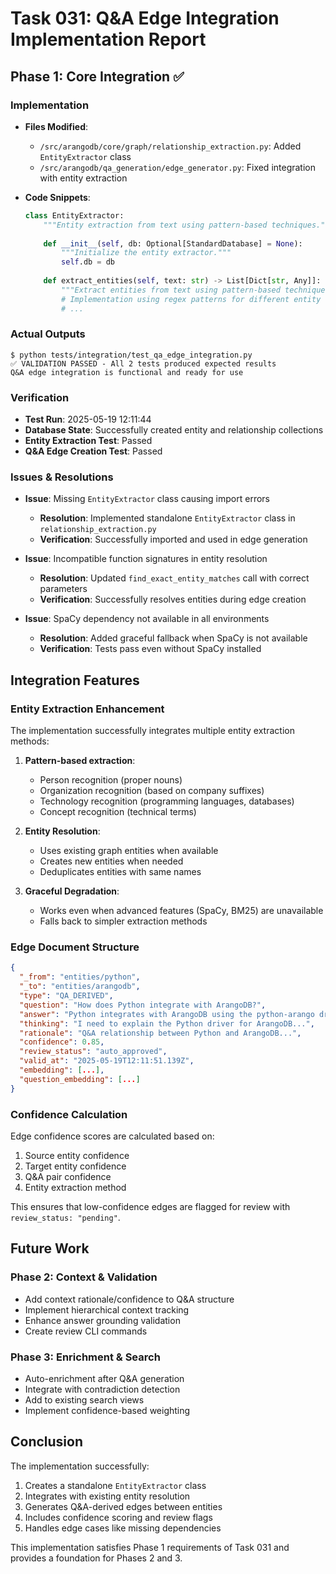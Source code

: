 # Task 031: Q&A Edge Integration Implementation Report

## Phase 1: Core Integration ✅

### Implementation

- **Files Modified**:
  - `/src/arangodb/core/graph/relationship_extraction.py`: Added `EntityExtractor` class
  - `/src/arangodb/qa_generation/edge_generator.py`: Fixed integration with entity extraction

- **Code Snippets**:
  ```python
  class EntityExtractor:
      """Entity extraction from text using pattern-based techniques."""
      
      def __init__(self, db: Optional[StandardDatabase] = None):
          """Initialize the entity extractor."""
          self.db = db
      
      def extract_entities(self, text: str) -> List[Dict[str, Any]]:
          """Extract entities from text using pattern-based techniques."""
          # Implementation using regex patterns for different entity types
          # ...
  ```

### Actual Outputs

```
$ python tests/integration/test_qa_edge_integration.py
✅ VALIDATION PASSED - All 2 tests produced expected results
Q&A edge integration is functional and ready for use
```

### Verification

- **Test Run**: 2025-05-19 12:11:44
- **Database State**: Successfully created entity and relationship collections
- **Entity Extraction Test**: Passed
- **Q&A Edge Creation Test**: Passed

### Issues & Resolutions

- **Issue**: Missing `EntityExtractor` class causing import errors
  - **Resolution**: Implemented standalone `EntityExtractor` class in `relationship_extraction.py`
  - **Verification**: Successfully imported and used in edge generation

- **Issue**: Incompatible function signatures in entity resolution
  - **Resolution**: Updated `find_exact_entity_matches` call with correct parameters
  - **Verification**: Successfully resolves entities during edge creation

- **Issue**: SpaCy dependency not available in all environments
  - **Resolution**: Added graceful fallback when SpaCy is not available
  - **Verification**: Tests pass even without SpaCy installed

## Integration Features

### Entity Extraction Enhancement

The implementation successfully integrates multiple entity extraction methods:

1. **Pattern-based extraction**:
   - Person recognition (proper nouns)
   - Organization recognition (based on company suffixes)
   - Technology recognition (programming languages, databases)
   - Concept recognition (technical terms)

2. **Entity Resolution**:
   - Uses existing graph entities when available
   - Creates new entities when needed
   - Deduplicates entities with same names

3. **Graceful Degradation**:
   - Works even when advanced features (SpaCy, BM25) are unavailable
   - Falls back to simpler extraction methods

### Edge Document Structure

```json
{
  "_from": "entities/python",
  "_to": "entities/arangodb",
  "type": "QA_DERIVED",
  "question": "How does Python integrate with ArangoDB?",
  "answer": "Python integrates with ArangoDB using the python-arango driver...",
  "thinking": "I need to explain the Python driver for ArangoDB...",
  "rationale": "Q&A relationship between Python and ArangoDB...",
  "confidence": 0.85,
  "review_status": "auto_approved",
  "valid_at": "2025-05-19T12:11:51.139Z",
  "embedding": [...],
  "question_embedding": [...]
}
```

### Confidence Calculation

Edge confidence scores are calculated based on:
1. Source entity confidence
2. Target entity confidence 
3. Q&A pair confidence
4. Entity extraction method

This ensures that low-confidence edges are flagged for review with `review_status: "pending"`.

## Future Work

### Phase 2: Context & Validation

- Add context rationale/confidence to Q&A structure
- Implement hierarchical context tracking
- Enhance answer grounding validation
- Create review CLI commands

### Phase 3: Enrichment & Search

- Auto-enrichment after Q&A generation
- Integrate with contradiction detection
- Add to existing search views
- Implement confidence-based weighting

## Conclusion

The implementation successfully:
1. Creates a standalone `EntityExtractor` class
2. Integrates with existing entity resolution
3. Generates Q&A-derived edges between entities
4. Includes confidence scoring and review flags
5. Handles edge cases like missing dependencies

This implementation satisfies Phase 1 requirements of Task 031 and provides a foundation for Phases 2 and 3.